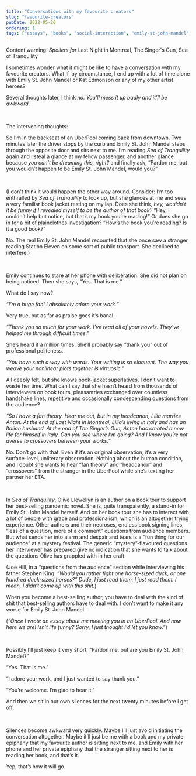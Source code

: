```yaml
---
title: "Conversations with my favourite creators"
slug: "favourite-creators"
pubDate: 2022-05-20
ordering: 1
tags: ["essays", "books", "social-interaction", "emily-st-john-mandel", "kat-edmonson", "awkward", "what-do-you-say", "last-night-in-montreal", "sea-of-tranquility", "stephen-king", "on-writing", "ridesharing"]
---
```


<div class="content-warning">
<span class="small-caps">Content warning</span>: <i>Spoilers for</i> Last Night in Montreal, The Singer's Gun, Sea of Tranquility
</div>


<span class="small-caps">I sometimes wonder</span> what it might be like to have a conversation with my favourite creators. What if, by circumstance, I end up with a lot of time alone with Emily St. John Mandel or Kat Edmonson or any of my other artist heroes?

Several thoughts later, I think _no. You’ll mess it up badly and it’ll be awkward._

<br />

The intervening thoughts:

So I’m in the backseat of an UberPool coming back from downtown. Two minutes later the driver stops by the curb and Emily St. John Mandel steps through the opposite door and sits next to me. I’m reading _Sea of Tranquility_ again and I steal a glance at my fellow passenger, and another glance because _you can’t be dreaming this, right?_ and finally ask, “Pardon me, but you wouldn’t happen to be Emily St. John Mandel, would you?”

<br />

(I don't think it would happen the other way around. Consider: I’m too enthralled by _Sea of Tranquility_ to look up, but she glances at me and sees a very familiar book jacket resting on my lap. Does she think, _hey, wouldn’t it be funny if I revealed myself to be the author of that book?_ “Hey, I couldn’t help but notice, but that’s my book you’re reading!” Or does she go in for a bit of plainclothes investigation? “How’s the book you’re reading? Is it a good book?”

No. The real Emily St. John Mandel recounted that she once saw a stranger reading Station Eleven on some sort of public transport. She declined to interfere.)

<br />

Emily continues to stare at her phone with deliberation. She did not plan on being noticed. Then she says, “Yes. That is me.”

What do I say now?

_“I’m a huge fan! I absolutely adore your work.”_

Very true, but as far as praise goes it’s banal.

_“Thank you so much for your work. I’ve read all of your novels. They’ve helped me through difficult times.”_

She’s heard it a million times. She’ll probably say “thank you” out of professional politeness.

_“You have such a way with words. Your writing is so eloquent. The way you weave your nonlinear plots together is virtuosic.”_

All deeply felt, but she knows book-jacket superlatives. I don’t want to waste her time. What can I say that she hasn’t heard from thousands of interviewers on book tours, pleasantries exchanged over countless handshake lines, repetitive and occasionally condescending questions from the audience?

_“So I have a fan theory. Hear me out, but in my headcanon, Lilia marries Anton. At the end of Last Night in Montreal, Lilia’s living in Italy and has an Italian husband. At the end of The Singer’s Gun, Anton has created a new life for himself in Italy. Can you see where I’m going? And I know you’re not averse to crossovers between your works.”_

No. Don’t go with that. Even if it’s an original observation, it’s a very surface-level, unliterary observation. Nothing about the human condition, and I doubt she wants to hear “fan theory” and “headcanon” and “crossovers” from the stranger in the UberPool while she’s texting her partner her ETA.

<br />

In _Sea of Tranquility_, Olive Llewellyn is an author on a book tour to support her best-selling pandemic novel. She is, quite transparently, a stand-in for Emily St. John Mandel herself. And on her book tour she has to interact with a lot of people with grace and professionalism, which is an altogether trying experience. Other authors and their neuroses, endless book signing lines, “less of a question, more of a comment” questions from audience members. But what sends her into alarm and despair and tears is a “fun thing for our audience” at a mystery festival. The generic “mystery”-flavoured questions her interviewer has prepared give no indication that she wants to talk about the questions Olive has grappled with in her craft.

(Joe Hill, in a “questions from the audience” section while interviewing his father Stephen King: _“Would you rather fight one horse-sized duck, or one hundred duck-sized horses?” Dude, I just read them. I just read them. I mean, I didn’t come up with this shit._)

When you become a best-selling author, you have to deal with the kind of shit that best-selling authors have to deal with. I don’t want to make it any worse for Emily St. John Mandel.

(_“Once I wrote an essay about me meeting you in an UberPool. And now here we are! Isn’t life funny? Sorry, I just thought I’d let you know.”_)

<br />

Possibly I’ll just keep it very short. “Pardon me, but are you Emily St. John Mandel?”

“Yes. That is me.”

“I adore your work, and I just wanted to say thank you.”

“You’re welcome. I’m glad to hear it.”

And then we sit in our own silences for the next twenty minutes before I get off.

<br />

Silences become awkward very quickly. Maybe I’ll just avoid initiating the conversation altogether. Maybe it’ll just be me with a book and my private epiphany that my favourite author is sitting next to me, and Emily with her phone and her private epiphany that the stranger sitting next to her is reading her book, and that’s it.

Yep, that’s how it will go.

